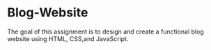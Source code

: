# Blog-Website
The goal of this assignment is to design and create a functional blog website using HTML, CSS,and JavaScript.

